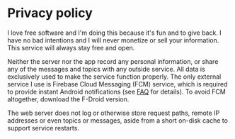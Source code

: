 # Privacy policy

I love free software and I'm doing this because it's fun and to give back. I have no bad intentions and I will
never monetize or sell your information. This service will always stay free and open.

Neither the server nor the app record any personal information, or share any of the messages and topics with
any outside service. All data is exclusively used to make the service function properly. The only external service
I use is Firebase Cloud Messaging (FCM) service, which is required to provide instant Android notifications (see
[FAQ](faq.md) for details). To avoid FCM altogether, download the F-Droid version.

The web server does not log or otherwise store request paths, remote IP addresses or even topics or messages,
aside from a short on-disk cache to support service restarts.
